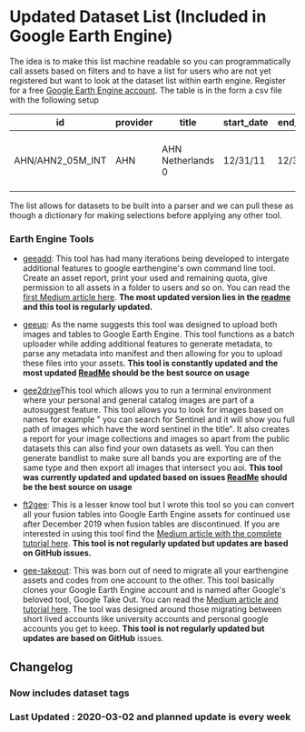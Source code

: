 # Updated Dataset List (Included in Google Earth Engine)
The idea is to make this list machine readable so you can programmatically call assets based on filters and to have a list for users who are not yet registered but want to look at the dataset list within earth engine. Register for a free [Google Earth Engine account](https://earthengine.google.com/signup/). The table is in the form a csv file with the following setup

| id | provider                                                                           | title                                                                                                                        | start_date | end_date | startyear | endyear | type            | tags |
|-------------------------------------------------|------------------------------------------------------------------------------------|------------------------------------------------------------------------------------------------------------------------------|------------|----------|-----------|---------|-----------------|-----------------------------------------------------|
| AHN/AHN2_05M_INT                                | AHN                                                                                | AHN Netherlands 0                                                                                                            | 12/31/11   | 12/31/11 | 2011      | 2011    | Image           |ahn, lidar, elevation, netherlands, dem, geophysical |


The list allows for datasets to be built into a parser and we can pull these as though a dictionary for making selections before applying any other tool.

### Earth Engine Tools

* [geeadd](https://github.com/samapriya/gee_asset_manager_addon): This tool has had many iterations being developed to intergate additional features to google earthengine's own command line tool. Create an asset report, print your used and remaining quota, give permission to all assets in a folder to users and so on. You can read the [first Medium article here](https://medium.com/@samapriyaroy/google-earth-engine-asset-manager-and-addons-building-tools-of-the-trade-8eb493b21eda). **The most updated version lies in the [readme](https://github.com/samapriya/gee_asset_manager_addon/blob/master/README.md) and this tool is regularly updated.**

* [geeup](https://github.com/samapriya/geeup): As the name suggests this tool was designed to upload both images and tables to Google Earth Engine. This tool functions as a batch uploader while adding additional features to generate metadata, to parse any metadata into manifest and then allowing for you to upload these files into your assets. **This tool is constantly updated and the most updated [ReadMe](https://github.com/samapriya/geeup/blob/master/README.md) should be the best source on usage**

* [gee2drive](https://github.com/samapriya/gee2drive)This tool which allows you to run a terminal environment where your personal and general catalog images are part of a autosuggest feature. This tool allows you to look for images based on names for example " you can search for Sentinel and it will show you full path of images which have the word sentinel in the title". It also creates a report for your image collections and images so apart from the public datasets this can also find your own datasets as well. You can then generate bandlist to make sure all bands you are exporting are of the same type and then export all images that intersect you aoi. **This tool was currently updated and updated based on issues [ReadMe](https://github.com/samapriya/gee2drive/blob/master/README.md) should be the best source on usage**

* [ft2gee](https://github.com/samapriya/ft2gee): This is a lesser know tool but I wrote this tool so you can convert all your fusion tables into Google Earth Engine assets for continued use after December 2019 when fusion tables are discontinued. If you are interested in using this tool find the [Medium article with the complete tutorial here](https://medium.com/@samapriyaroy/google-fusion-table-migration-with-within-google-earth-engine-93d103111ce7). **This tool is not regularly updated but updates are based on GitHub issues.**

* [gee-takeout](https://github.com/samapriya/gee-takeout): This was born out of need to migrate all your earthengine assets and codes from one account to the other. This tool basically clones your Google Earth Engine account and is named after Google's beloved tool, Google Take Out. You can read the [Medium article and tutorial here](https://medium.com/@samapriyaroy/google-earth-engine-takeout-tools-and-guide-for-code-and-asset-transfer-aa865e0046e3). The tool was designed around those migrating between short lived accounts like university accounts and personal google accounts you get to keep. **This tool is not regularly updated but updates are based on GitHub** issues.

## Changelog

### Now includes dataset tags

### Last Updated : 2020-03-02 and planned update is every week

